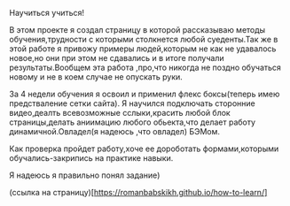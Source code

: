 Научиться учиться!

В этом  проекте я создал страницу в которой рассказываю методы обучения,трудности с которыми столкнется любой суеденты.Так же в этой работе я привожу примеры людей,которым не как не удавалось новое,но они при этом не сдавались и в итоге получали результаты.Вообщем эта работа ,про,что никогда не поздно обучаться новому и не в коем случае не опускать руки.

За 4 недели обучения я освоил и применил флекс боксы(теперь имею предстваление сетки сайта).
Я научился подключать сторонние видео,деалть всевозможные сслыки,красить любой блок страницы,делать аниимацию любого обьекта,что делает работу динамичной.Овладел(я надеюсь ,что овладел) БЭМом.

Как проверка пройдет работу,хоче ее дороботать формами,которыми обучались-закрипись на практике навыки.

Я надеюсь я правильно понял задание)

(ссылка на страницу)[https://romanbabskikh.github.io/how-to-learn/]